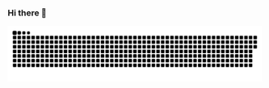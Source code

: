 ### Hi there 👋

<picture>
  <source media="(prefers-color-scheme: dark)" srcset="https://raw.githubusercontent.com/Mugrose/Mugrose/output/github-contribution-grid-snake-dark.svg" />
  <source media="(prefers-color-scheme: light)" srcset="https://raw.githubusercontent.com/Mugrose/Mugrose/output/github-contribution-grid-snake.svg" />
  <img alt="github-snake" src="https://raw.githubusercontent.com/Mugrose/Mugrose/output/github-contribution-grid-snake.svg" />
</picture>

<!--
**Mugrose/Mugrose** is a ✨ _special_ ✨ repository because its `README.md` (this file) appears on your GitHub profile.

Here are some ideas to get you started:

- 🔭 I’m currently working on ...
- 🌱 I’m currently learning ...
- 👯 I’m looking to collaborate on ...
- 🤔 I’m looking for help with ...
- 💬 Ask me about ...
- 📫 How to reach me: ...
- 😄 Pronouns: ...
- ⚡ Fun fact: ...
-->
